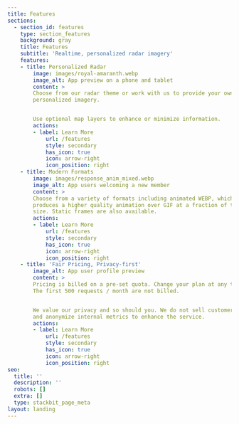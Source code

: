 ```yaml
---
title: Features
sections:
  - section_id: features
    type: section_features
    background: gray
    title: Features
    subtitle: 'Realtime, personalized radar imagery'
    features:
    - title: Personalized Radar
        image: images/royal-amaranth.webp
        image_alt: App preview on a phone and tablet
        content: >
        Choose from our radar theme or work with us to provide your own
        personalized imagery.


        Use optional map layers to enhance or minimize information.
        actions:
        - label: Learn More
            url: /features
            style: secondary
            has_icon: true
            icon: arrow-right
            icon_position: right
    - title: Modern Formats
        image: images/response_anim_mixed.webp
        image_alt: App users welcoming a new member
        content: >
        Choose from a variety of formats including animated WEBP, which
        produces a higher quality animation over GIF at a fraction of the
        size. Static frames are also available.
        actions:
        - label: Learn More
            url: /features
            style: secondary
            has_icon: true
            icon: arrow-right
            icon_position: right
    - title: 'Fair Pricing, Privacy-first'
        image_alt: App user profile preview
        content: >
        Pricing is billed on a pre-set quota. Change your plan at any time.
        The first 500 requests / month are not billed.


        We value our privacy and so should you. We do not sell customer data
        and anonymize internal metrics to enhance the service.
        actions:
        - label: Learn More
            url: /features
            style: secondary
            has_icon: true
            icon: arrow-right
            icon_position: right
seo:
  title: ''
  description: ''
  robots: []
  extra: []
  type: stackbit_page_meta
layout: landing
---
```


